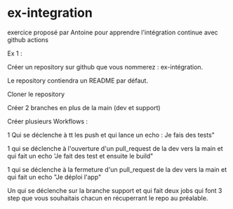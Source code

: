 # ex-integration
 exercice proposé par Antoine pour apprendre l'intégration continue avec github actions


Ex 1 :

Créer un repository sur github que vous nommerez : ex-intégration.

Le repository contiendra un README par défaut.

Cloner le repository

Créer 2 branches en plus de la main (dev et support)

Créer plusieurs Workflows :


	
1 Qui se déclenche à tt les push et qui lance un echo : Je fais des tests"
	
1 qui se déclenche à l'ouverture d'un pull_request de la dev vers la main et qui fait un echo 'Je fait des test et ensuite le build"
	
1 qui se déclenche à la fermeture d'un pull_request de la dev vers la main et qui fait un echo "Je déploi l'app"
	
Un qui se déclenche sur la branche support et qui fait deux jobs qui font 3 step que vous souhaitais chacun en récuperrant le repo au préalable.